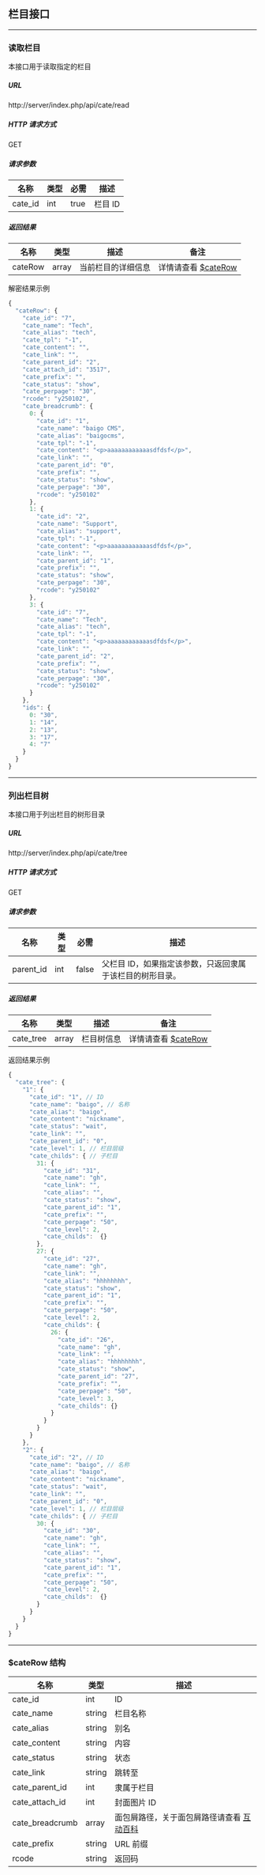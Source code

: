 ## 栏目接口

----------

### 读取栏目

本接口用于读取指定的栏目

##### URL

http://server/index.php/api/cate/read

##### HTTP 请求方式

GET

##### 请求参数

| 名称 | 类型 | 必需 | 描述 |
| - | - | - | - |
| cate_id | int | true | 栏目 ID |

##### 返回结果

| 名称 | 类型 | 描述 | 备注 |
| - | - | - | - |
| cateRow | array | 当前栏目的详细信息 | 详情请查看 [$cateRow](#cateRow) |

解密结果示例

``` javascript
{
  "cateRow": {
    "cate_id": "7",
    "cate_name": "Tech",
    "cate_alias": "tech",
    "cate_tpl": "-1",
    "cate_content": "",
    "cate_link": "",
    "cate_parent_id": "2",
    "cate_attach_id": "3517",
    "cate_prefix": "",
    "cate_status": "show",
    "cate_perpage": "30",
    "rcode": "y250102",
    "cate_breadcrumb": {
      0: {
        "cate_id": "1",
        "cate_name": "baigo CMS",
        "cate_alias": "baigocms",
        "cate_tpl": "-1",
        "cate_content": "<p>aaaaaaaaaaaasdfdsf</p>",
        "cate_link": "",
        "cate_parent_id": "0",
        "cate_prefix": "",
        "cate_status": "show",
        "cate_perpage": "30",
        "rcode": "y250102"
      },
      1: {
        "cate_id": "2",
        "cate_name": "Support",
        "cate_alias": "support",
        "cate_tpl": "-1",
        "cate_content": "<p>aaaaaaaaaaaasdfdsf</p>",
        "cate_link": "",
        "cate_parent_id": "1",
        "cate_prefix": "",
        "cate_status": "show",
        "cate_perpage": "30",
        "rcode": "y250102"
      },
      3: {
        "cate_id": "7",
        "cate_name": "Tech",
        "cate_alias": "tech",
        "cate_tpl": "-1",
        "cate_content": "<p>aaaaaaaaaaaasdfdsf</p>",
        "cate_link": "",
        "cate_parent_id": "2",
        "cate_prefix": "",
        "cate_status": "show",
        "cate_perpage": "30",
        "rcode": "y250102"
      }
    },
    "ids": {
      0: "30",
      1: "14",
      2: "13",
      3: "17",
      4: "7"
    }
  }
}
```

----------

### 列出栏目树

本接口用于列出栏目的树形目录

##### URL

http://server/index.php/api/cate/tree

##### HTTP 请求方式

GET

##### 请求参数

| 名称 | 类型 | 必需 | 描述 |
| - | - | - | - |
| parent_id | int | false | 父栏目 ID，如果指定该参数，只返回隶属于该栏目的树形目录。 |

##### 返回结果

| 名称 | 类型 | 描述 | 备注 |
| - | - | - | - |
| cate_tree | array | 栏目树信息 | 详情请查看 [$cateRow](#cateRow) |

返回结果示例

``` javascript
{
  "cate_tree": {
    "1": {
      "cate_id": "1", // ID
      "cate_name": "baigo", // 名称
      "cate_alias": "baigo",
      "cate_content": "nickname",
      "cate_status": "wait",
      "cate_link": "",
      "cate_parent_id": "0",
      "cate_level": 1, // 栏目层级
      "cate_childs": { // 子栏目
        31: {
          "cate_id": "31",
          "cate_name": "gh",
          "cate_link": "",
          "cate_alias": "",
          "cate_status": "show",
          "cate_parent_id": "1",
          "cate_prefix": "",
          "cate_perpage": "50",
          "cate_level": 2,
          "cate_childs":  {}
        },
        27: {
          "cate_id": "27",
          "cate_name": "gh",
          "cate_link": "",
          "cate_alias": "hhhhhhhh",
          "cate_status": "show",
          "cate_parent_id": "1",
          "cate_prefix": "",
          "cate_perpage": "50",
          "cate_level": 2,
          "cate_childs": {
            26: {
              "cate_id": "26",
              "cate_name": "gh",
              "cate_link": "",
              "cate_alias": "hhhhhhhh",
              "cate_status": "show",
              "cate_parent_id": "27",
              "cate_prefix": "",
              "cate_perpage": "50",
              "cate_level": 3,
              "cate_childs": {}
            }
          }
        }
      }
    },
    "2": {
      "cate_id": "2", // ID
      "cate_name": "baigo", // 名称
      "cate_alias": "baigo",
      "cate_content": "nickname",
      "cate_status": "wait",
      "cate_link": "",
      "cate_parent_id": "0",
      "cate_level": 1, // 栏目层级
      "cate_childs": { // 子栏目
        30: {
          "cate_id": "30",
          "cate_name": "gh",
          "cate_link": "",
          "cate_alias": "",
          "cate_status": "show",
          "cate_parent_id": "1",
          "cate_prefix": "",
          "cate_perpage": "50",
          "cate_level": 2,
          "cate_childs":  {}
        }
      }
    }
  }
}
```

----------

<span id="cateRow"></span>

### $cateRow 结构

| 名称 | 类型 | 描述 |
| - | - | - |
| cate_id | int | ID |
| cate_name | string | 栏目名称 |
| cate_alias | string | 别名 |
| cate_content | string | 内容 |
| cate_status | string | 状态 |
| cate_link | string | 跳转至 |
| cate_parent_id | int | 隶属于栏目 |
| cate_attach_id | int | 封面图片 ID |
| cate_breadcrumb | array | 面包屑路径，关于面包屑路径请查看 [互动百科](http://www.baike.com/wiki/面包屑路径) |
| cate_prefix | string | URL 前缀 |
| rcode | string | 返回码 |
